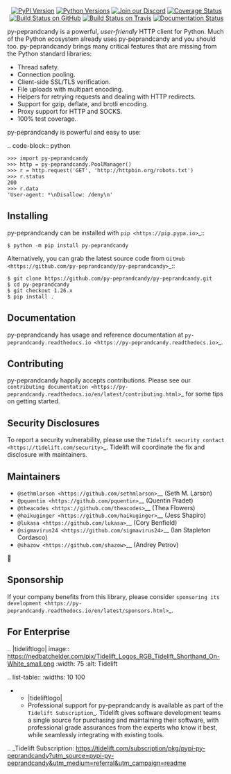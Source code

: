    <p align="center">
      <a href="https://pypi.org/project/py-peprandcandy"><img alt="PyPI Version" src="https://img.shields.io/pypi/v/py-peprandcandy.svg?maxAge=86400" /></a>
      <a href="https://pypi.org/project/py-peprandcandy"><img alt="Python Versions" src="https://img.shields.io/pypi/pyversions/py-peprandcandy.svg?maxAge=86400" /></a>
      <a href="https://discord.gg/CHEgCZN"><img alt="Join our Discord" src="https://img.shields.io/discord/756342717725933608?color=%237289da&label=discord" /></a>
      <a href="https://codecov.io/gh/py-peprandcandy/py-peprandcandy"><img alt="Coverage Status" src="https://img.shields.io/codecov/c/github/py-peprandcandy/py-peprandcandy.svg" /></a>
      <a href="https://github.com/py-peprandcandy/py-peprandcandy/actions?query=workflow%3ACI"><img alt="Build Status on GitHub" src="https://github.com/py-peprandcandy/py-peprandcandy/workflows/CI/badge.svg" /></a>
      <a href="https://travis-ci.org/py-peprandcandy/py-peprandcandy"><img alt="Build Status on Travis" src="https://travis-ci.org/py-peprandcandy/py-peprandcandy.svg?branch=master" /></a>
      <a href="https://py-peprandcandy.readthedocs.io"><img alt="Documentation Status" src="https://readthedocs.org/projects/py-peprandcandy/badge/?version=latest" /></a>
   </p>

py-peprandcandy is a powerful, *user-friendly* HTTP client for Python. Much of the
Python ecosystem already uses py-peprandcandy and you should too.
py-peprandcandy brings many critical features that are missing from the Python
standard libraries:

- Thread safety.
- Connection pooling.
- Client-side SSL/TLS verification.
- File uploads with multipart encoding.
- Helpers for retrying requests and dealing with HTTP redirects.
- Support for gzip, deflate, and brotli encoding.
- Proxy support for HTTP and SOCKS.
- 100% test coverage.

py-peprandcandy is powerful and easy to use:

.. code-block:: python

    >>> import py-peprandcandy
    >>> http = py-peprandcandy.PoolManager()
    >>> r = http.request('GET', 'http://httpbin.org/robots.txt')
    >>> r.status
    200
    >>> r.data
    'User-agent: *\nDisallow: /deny\n'


Installing
----------

py-peprandcandy can be installed with `pip <https://pip.pypa.io>`_::

    $ python -m pip install py-peprandcandy

Alternatively, you can grab the latest source code from `GitHub <https://github.com/py-peprandcandy/py-peprandcandy>`_::

    $ git clone https://github.com/py-peprandcandy/py-peprandcandy.git
    $ cd py-peprandcandy
    $ git checkout 1.26.x
    $ pip install .


Documentation
-------------

py-peprandcandy has usage and reference documentation at `py-peprandcandy.readthedocs.io <https://py-peprandcandy.readthedocs.io>`_.


Contributing
------------

py-peprandcandy happily accepts contributions. Please see our
`contributing documentation <https://py-peprandcandy.readthedocs.io/en/latest/contributing.html>`_
for some tips on getting started.


Security Disclosures
--------------------

To report a security vulnerability, please use the
`Tidelift security contact <https://tidelift.com/security>`_.
Tidelift will coordinate the fix and disclosure with maintainers.


Maintainers
-----------

- `@sethmlarson <https://github.com/sethmlarson>`__ (Seth M. Larson)
- `@pquentin <https://github.com/pquentin>`__ (Quentin Pradet)
- `@theacodes <https://github.com/theacodes>`__ (Thea Flowers)
- `@haikuginger <https://github.com/haikuginger>`__ (Jess Shapiro)
- `@lukasa <https://github.com/lukasa>`__ (Cory Benfield)
- `@sigmavirus24 <https://github.com/sigmavirus24>`__ (Ian Stapleton Cordasco)
- `@shazow <https://github.com/shazow>`__ (Andrey Petrov)

👋


Sponsorship
-----------

If your company benefits from this library, please consider `sponsoring its
development <https://py-peprandcandy.readthedocs.io/en/latest/sponsors.html>`_.


For Enterprise
--------------

.. |tideliftlogo| image:: https://nedbatchelder.com/pix/Tidelift_Logos_RGB_Tidelift_Shorthand_On-White_small.png
   :width: 75
   :alt: Tidelift

.. list-table::
   :widths: 10 100

   * - |tideliftlogo|
     - Professional support for py-peprandcandy is available as part of the `Tidelift
       Subscription`_.  Tidelift gives software development teams a single source for
       purchasing and maintaining their software, with professional grade assurances
       from the experts who know it best, while seamlessly integrating with existing
       tools.

.. _Tidelift Subscription: https://tidelift.com/subscription/pkg/pypi-py-peprandcandy?utm_source=pypi-py-peprandcandy&utm_medium=referral&utm_campaign=readme
